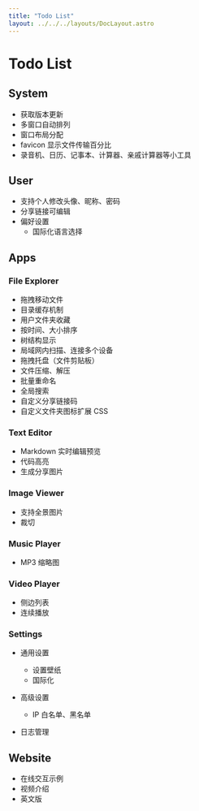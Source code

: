 ```yaml
---
title: "Todo List"
layout: ../../../layouts/DocLayout.astro
---
```


# Todo List

## System

- 获取版本更新
- 多窗口自动排列
- 窗口布局分配
- favicon 显示文件传输百分比
- 录音机、日历、记事本、计算器、亲戚计算器等小工具

## User

- 支持个人修改头像、昵称、密码
- 分享链接可编辑
- 偏好设置
  - 国际化语言选择

## Apps

### File Explorer

- 拖拽移动文件
- 目录缓存机制
- 用户文件夹收藏
- 按时间、大小排序
- 树结构显示
- 局域网内扫描、连接多个设备
- 拖拽托盘（文件剪贴板）
- 文件压缩、解压
- 批量重命名
- 全局搜索
- 自定义分享链接码
- 自定义文件夹图标扩展 CSS

### Text Editor

- Markdown 实时编辑预览
- 代码高亮
- 生成分享图片

### Image Viewer

- 支持全景图片
- 裁切

### Music Player

- MP3 缩略图

### Video Player

- 侧边列表
- 连续播放

### Settings

- 通用设置
  - 设置壁纸
  - 国际化

- 高级设置
  - IP 白名单、黑名单

- 日志管理

## Website

- 在线交互示例
- 视频介绍
- 英文版
